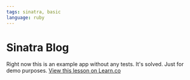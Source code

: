```yaml
---
tags: sinatra, basic
language: ruby
---
```


# Sinatra Blog 

Right now this is an example app without any tests. It's solved. Just for demo purposes.
<a href='https://learn.co/lessons/sinatra-blog' data-visibility='hidden'>View this lesson on Learn.co</a>

